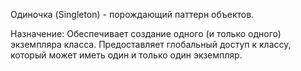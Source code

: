 Одиночка (Singleton) - порождающий паттерн объектов. 

Назначение: Обеспечивает создание одного (и только одного) экземпляра класса. Предоставляет глобальный доступ к классу, который может иметь один и только один экземпляр.
